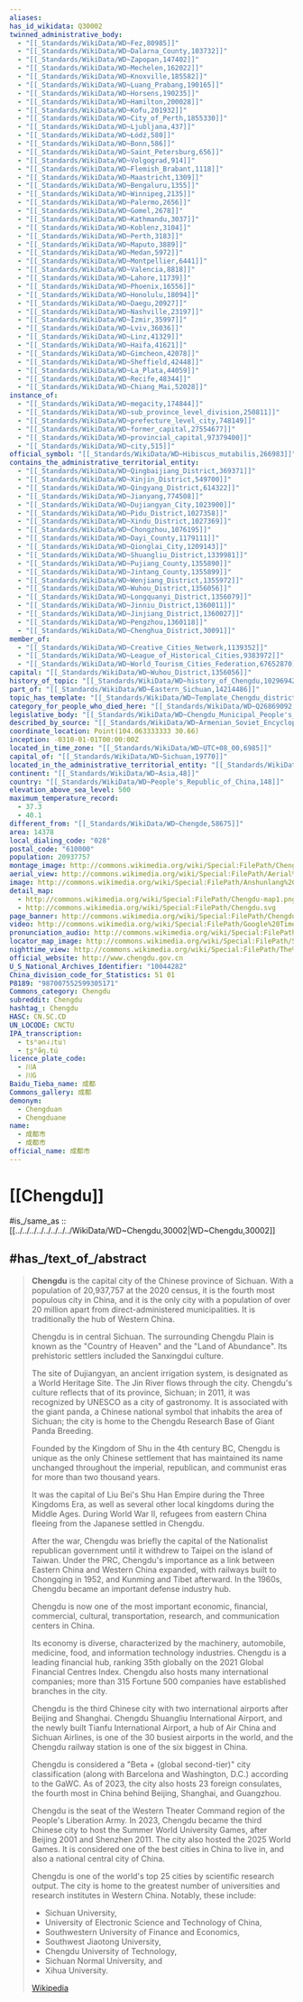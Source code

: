 ```yaml
---
aliases: 
has_id_wikidata: Q30002
twinned_administrative_body:
  - "[[_Standards/WikiData/WD~Fez,80985]]"
  - "[[_Standards/WikiData/WD~Dalarna_County,103732]]"
  - "[[_Standards/WikiData/WD~Zapopan,147402]]"
  - "[[_Standards/WikiData/WD~Mechelen,162022]]"
  - "[[_Standards/WikiData/WD~Knoxville,185582]]"
  - "[[_Standards/WikiData/WD~Luang_Prabang,190165]]"
  - "[[_Standards/WikiData/WD~Horsens,190235]]"
  - "[[_Standards/WikiData/WD~Hamilton,200028]]"
  - "[[_Standards/WikiData/WD~Kofu,201932]]"
  - "[[_Standards/WikiData/WD~City_of_Perth,1855330]]"
  - "[[_Standards/WikiData/WD~Ljubljana,437]]"
  - "[[_Standards/WikiData/WD~Łódź,580]]"
  - "[[_Standards/WikiData/WD~Bonn,586]]"
  - "[[_Standards/WikiData/WD~Saint_Petersburg,656]]"
  - "[[_Standards/WikiData/WD~Volgograd,914]]"
  - "[[_Standards/WikiData/WD~Flemish_Brabant,1118]]"
  - "[[_Standards/WikiData/WD~Maastricht,1309]]"
  - "[[_Standards/WikiData/WD~Bengaluru,1355]]"
  - "[[_Standards/WikiData/WD~Winnipeg,2135]]"
  - "[[_Standards/WikiData/WD~Palermo,2656]]"
  - "[[_Standards/WikiData/WD~Gomel,2678]]"
  - "[[_Standards/WikiData/WD~Kathmandu,3037]]"
  - "[[_Standards/WikiData/WD~Koblenz,3104]]"
  - "[[_Standards/WikiData/WD~Perth,3183]]"
  - "[[_Standards/WikiData/WD~Maputo,3889]]"
  - "[[_Standards/WikiData/WD~Medan,5972]]"
  - "[[_Standards/WikiData/WD~Montpellier,6441]]"
  - "[[_Standards/WikiData/WD~Valencia,8818]]"
  - "[[_Standards/WikiData/WD~Lahore,11739]]"
  - "[[_Standards/WikiData/WD~Phoenix,16556]]"
  - "[[_Standards/WikiData/WD~Honolulu,18094]]"
  - "[[_Standards/WikiData/WD~Daegu,20927]]"
  - "[[_Standards/WikiData/WD~Nashville,23197]]"
  - "[[_Standards/WikiData/WD~İzmir,35997]]"
  - "[[_Standards/WikiData/WD~Lviv,36036]]"
  - "[[_Standards/WikiData/WD~Linz,41329]]"
  - "[[_Standards/WikiData/WD~Haifa,41621]]"
  - "[[_Standards/WikiData/WD~Gimcheon,42078]]"
  - "[[_Standards/WikiData/WD~Sheffield,42448]]"
  - "[[_Standards/WikiData/WD~La_Plata,44059]]"
  - "[[_Standards/WikiData/WD~Recife,48344]]"
  - "[[_Standards/WikiData/WD~Chiang_Mai,52028]]"
instance_of:
  - "[[_Standards/WikiData/WD~megacity,174844]]"
  - "[[_Standards/WikiData/WD~sub_province_level_division,250811]]"
  - "[[_Standards/WikiData/WD~prefecture_level_city,748149]]"
  - "[[_Standards/WikiData/WD~former_capital,27554677]]"
  - "[[_Standards/WikiData/WD~provincial_capital,97379400]]"
  - "[[_Standards/WikiData/WD~city,515]]"
official_symbol: "[[_Standards/WikiData/WD~Hibiscus_mutabilis,266983]]"
contains_the_administrative_territorial_entity:
  - "[[_Standards/WikiData/WD~Qingbaijiang_District,369371]]"
  - "[[_Standards/WikiData/WD~Xinjin_District,549700]]"
  - "[[_Standards/WikiData/WD~Qingyang_District,614322]]"
  - "[[_Standards/WikiData/WD~Jianyang,774508]]"
  - "[[_Standards/WikiData/WD~Dujiangyan_City,1023900]]"
  - "[[_Standards/WikiData/WD~Pidu_District,1027358]]"
  - "[[_Standards/WikiData/WD~Xindu_District,1027369]]"
  - "[[_Standards/WikiData/WD~Chongzhou,1076195]]"
  - "[[_Standards/WikiData/WD~Dayi_County,1179111]]"
  - "[[_Standards/WikiData/WD~Qionglai_City,1209143]]"
  - "[[_Standards/WikiData/WD~Shuangliu_District,1339981]]"
  - "[[_Standards/WikiData/WD~Pujiang_County,1355890]]"
  - "[[_Standards/WikiData/WD~Jintang_County,1355899]]"
  - "[[_Standards/WikiData/WD~Wenjiang_District,1355972]]"
  - "[[_Standards/WikiData/WD~Wuhou_District,1356056]]"
  - "[[_Standards/WikiData/WD~Longquanyi_District,1356079]]"
  - "[[_Standards/WikiData/WD~Jinniu_District,1360011]]"
  - "[[_Standards/WikiData/WD~Jinjiang_District,1360027]]"
  - "[[_Standards/WikiData/WD~Pengzhou,1360118]]"
  - "[[_Standards/WikiData/WD~Chenghua_District,30091]]"
member_of:
  - "[[_Standards/WikiData/WD~Creative_Cities_Network,1139352]]"
  - "[[_Standards/WikiData/WD~League_of_Historical_Cities,9383972]]"
  - "[[_Standards/WikiData/WD~World_Tourism_Cities_Federation,67652870]]"
capital: "[[_Standards/WikiData/WD~Wuhou_District,1356056]]"
history_of_topic: "[[_Standards/WikiData/WD~history_of_Chengdu,10296942]]"
part_of: "[[_Standards/WikiData/WD~Eastern_Sichuan,14214486]]"
topic_has_template: "[[_Standards/WikiData/WD~Template_Chengdu_districts,22740936]]"
category_for_people_who_died_here: "[[_Standards/WikiData/WD~Q26869092,26869092]]"
legislative_body: "[[_Standards/WikiData/WD~Chengdu_Municipal_People's_Congress,106086536]]"
described_by_source: "[[_Standards/WikiData/WD~Armenian_Soviet_Encyclopedia,_vol._8,124737635]]"
coordinate_location: Point(104.063333333 30.66)
inception: -0310-01-01T00:00:00Z
located_in_time_zone: "[[_Standards/WikiData/WD~UTC+08_00,6985]]"
capital_of: "[[_Standards/WikiData/WD~Sichuan,19770]]"
located_in_the_administrative_territorial_entity: "[[_Standards/WikiData/WD~Sichuan,19770]]"
continent: "[[_Standards/WikiData/WD~Asia,48]]"
country: "[[_Standards/WikiData/WD~People's_Republic_of_China,148]]"
elevation_above_sea_level: 500
maximum_temperature_record:
  - 37.3
  - 40.1
different_from: "[[_Standards/WikiData/WD~Chengde,58675]]"
area: 14378
local_dialing_code: "028"
postal_code: "610000"
population: 20937757
montage_image: http://commons.wikimedia.org/wiki/Special:FilePath/Chengdu%20montage.png
aerial_view: http://commons.wikimedia.org/wiki/Special:FilePath/Aerial%20view%20of%20Chengdu.jpg
image: http://commons.wikimedia.org/wiki/Special:FilePath/Anshunlang%20bridge%20Chengdu.jpg
detail_map:
  - http://commons.wikimedia.org/wiki/Special:FilePath/Chengdu-map1.png
  - http://commons.wikimedia.org/wiki/Special:FilePath/Chengdu.svg
page_banner: http://commons.wikimedia.org/wiki/Special:FilePath/Chengdu%20banner%20Anshunlang%20bridge.jpg
video: http://commons.wikimedia.org/wiki/Special:FilePath/Google%20Timelapse-%20Chengdu%2C%20China.webm
pronunciation_audio: http://commons.wikimedia.org/wiki/Special:FilePath/LL-Q58635%20%28pan%29-Gaurav%20Jhammat-%E0%A8%9A%E0%A9%87%E0%A8%82%E0%A8%97%E0%A8%A6%E0%A9%82.wav
locator_map_image: http://commons.wikimedia.org/wiki/Special:FilePath/Sichuan%20subdivisions%20-%20Chengdu.svg
nighttime_view: http://commons.wikimedia.org/wiki/Special:FilePath/The%20entrance%20of%20Chunxi%20street%20Chengdu.jpg
official_website: http://www.chengdu.gov.cn
U_S_National_Archives_Identifier: "10044282"
China_division_code_for_Statistics: 51 01
P8189: "987007552599305171"
Commons_category: Chengdu
subreddit: Chengdu
hashtag_: Chengdu
HASC: CN.SC.CD
UN_LOCODE: CNCTU
IPA_transcription:
  - tsʰən˨˩tu˥
  - ʈʂʰə̌ŋ.tú
licence_plate_code:
  - 川A
  - 川G
Baidu_Tieba_name: 成都
Commons_gallery: 成都
demonym:
  - Chengduan
  - Chengduane
name:
  - 成都市
  - 成都市
official_name: 成都市
---
```


# [[Chengdu]] 

#is_/same_as :: [[../../../../../../../../WikiData/WD~Chengdu,30002|WD~Chengdu,30002]] 

## #has_/text_of_/abstract 

> **Chengdu** is the capital city of the Chinese province of Sichuan. 
> With a population of 20,937,757 at the 2020 census, it is the fourth most populous city in China, 
> and it is the only city with a population of over 20 million 
> apart from direct-administered municipalities. 
> It is traditionally the hub of Western China.
>
> Chengdu is in central Sichuan. 
> The surrounding Chengdu Plain is known as the "Country of Heaven" 
> and the "Land of Abundance". 
> Its prehistoric settlers included the Sanxingdui culture. 
> 
> The site of Dujiangyan, an ancient irrigation system, is designated as a World Heritage Site. 
> The Jin River flows through the city. 
> Chengdu's culture reflects that of its province, Sichuan; 
> in 2011, it was recognized by UNESCO as a city of gastronomy. 
> It is associated with the giant panda, a Chinese national symbol that inhabits the area of Sichuan; 
> the city is home to the Chengdu Research Base of Giant Panda Breeding.
>
> Founded by the Kingdom of Shu in the 4th century BC, 
> Chengdu is unique as the only Chinese settlement 
> that has maintained its name unchanged throughout the imperial, republican, and communist eras 
> for more than two thousand years. 
> 
> It was the capital of Liu Bei's Shu Han Empire during the Three Kingdoms Era, 
> as well as several other local kingdoms during the Middle Ages. 
> During World War II, refugees from eastern China fleeing from the Japanese settled in Chengdu. 
> 
> After the war, Chengdu was briefly the capital of the Nationalist republican government 
> until it withdrew to Taipei on the island of Taiwan. 
> Under the PRC, Chengdu's importance as a link 
> between Eastern China and Western China expanded, 
> with railways built to Chongqing in 1952, and Kunming and Tibet afterward. 
> In the 1960s, Chengdu became an important defense industry hub.
>
> Chengdu is now one of the most important economic, financial, commercial, 
> cultural, transportation, research, and communication centers in China. 
> 
> Its economy is diverse, characterized by the machinery, automobile, medicine, food, 
> and information technology industries. 
> Chengdu is a leading financial hub, 
> ranking 35th globally on the 2021 Global Financial Centres Index. 
> Chengdu also hosts many international companies; 
> more than 315 Fortune 500 companies have established branches in the city. 
> 
> Chengdu is the third Chinese city with two international airports after Beijing and Shanghai. 
> Chengdu Shuangliu International Airport, and the newly built Tianfu International Airport, 
> a hub of Air China and Sichuan Airlines, is one of the 30 busiest airports in the world, 
> and the Chengdu railway station is one of the six biggest in China. 
> 
> Chengdu is considered a "Beta + (global second-tier)" city classification 
> (along with Barcelona and Washington, D.C.) according to the GaWC. 
> As of 2023, the city also hosts 23 foreign consulates, 
> the fourth most in China behind Beijing, Shanghai, and Guangzhou. 
> 
> Chengdu is the seat of the Western Theater Command region of the People's Liberation Army. 
> In 2023, Chengdu became the third Chinese city to host the Summer World University Games, 
> after Beijing 2001 and Shenzhen 2011. 
> The city also hosted the 2025 World Games. 
> It is considered one of the best cities in China to live in, and also a national central city of China.
>
> Chengdu is one of the world's top 25 cities by scientific research output. 
> The city is home to the greatest number of universities and research institutes in Western China. 
> Notably, these include: 
> - Sichuan University, 
> - University of Electronic Science and Technology of China, 
> - Southwestern University of Finance and Economics, 
> - Southwest Jiaotong University, 
> - Chengdu University of Technology, 
> - Sichuan Normal University, and 
> - Xihua University.
>
> [Wikipedia](https://en.wikipedia.org/wiki/Chengdu) 

